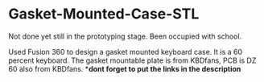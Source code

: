 # Gasket-Mounted-Case-STL

Not done yet still in the prototyping stage. Been occupied with school. 

Used Fusion 360 to design a gasket mounted keyboard case. It is a 60 percent keyboard. The gasket mountable plate is from KBDfans, PCB is DZ 60 also from KBDfans.  *****dont forget to put the links in the description****
